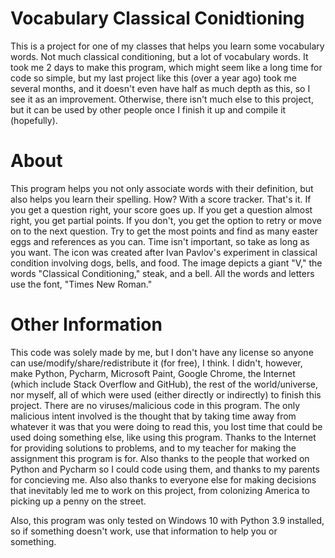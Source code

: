 # Vocabulary Classical Conidtioning
This is a project for one of my classes that helps you learn some vocabulary words. Not much classical conditioning, but a lot of vocabulary words.
It took me 2 days to make this program, which might seem like a long time for code so simple, but my last project like this (over a year ago) took me several months, and it doesn't even have half as much depth as this, so I see it as an improvement.
Otherwise, there isn't much else to this project, but it can be used by other people once I finish it up and compile it (hopefully).

# About
This program helps you not only associate words with their definition, but also helps you learn their spelling. How? With a score tracker. That's it.
If you get a question right, your score goes up. If you get a question almost right, you get partial points. If you don't, you get the option to retry or move on to the next question.
Try to get the most points and find as many easter eggs and references as you can. Time isn't important, so take as long as you want.
The icon was created after Ivan Pavlov's experiment in classical condition involving dogs, bells, and food. The image depicts a giant "V," the words "Classical Conditioning," steak, and a bell. All the words and letters use the font, "Times New Roman."

# Other Information
This code was solely made by me, but I don't have any license so anyone can use/modify/share/redistribute it (for free), I think. I didn't, however, make Python, Pycharm, Microsoft Paint, Google Chrome, the Internet (which include Stack Overflow and GitHub), the rest of the world/universe, nor myself, all of which were used (either directly or indirectly) to finish this project.
There are no viruses/malicious code in this program. The only malicious intent involved is the thought that by taking time away from whatever it was that you were doing to read this, you lost time that could be used doing something else, like using this program.
Thanks to the Internet for providing solutions to problems, and to my teacher for making the assignment this program is for.
Also thanks to the people that worked on Python and Pycharm so I could code using them, and thanks to my parents for concieving me.
Also also thanks to everyone else for making decisions that inevitably led me to work on this project, from colonizing America to picking up a penny on the street.

Also, this program was only tested on Windows 10 with Python 3.9 installed, so if something doesn't work, use that information to help you or something.
